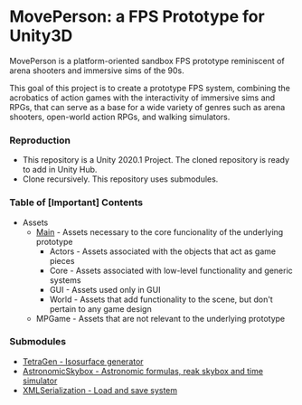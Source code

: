 # MovePerson: a FPS Prototype for Unity3D

MovePerson is a platform-oriented sandbox FPS prototype reminiscent of 
arena shooters and immersive sims of the 90s.

This goal of this project is to create a prototype FPS system, combining
the acrobatics of action games with the interactivity of immersive sims 
and RPGs, that can serve as a base for a wide variety of genres such as arena shooters, open-world action RPGs, and walking simulators.

### Reproduction
* This repository is a Unity 2020.1 Project. The cloned repository is ready to add in Unity Hub.
* Clone recursively. This repository uses submodules.

### Table of [Important] Contents
 * Assets
   * [Main](/Assets/Main) - Assets necessary to the core funcionality of the underlying prototype
     * Actors - Assets associated with the objects that act as game pieces
     * Core - Assets associated with low-level functionality and generic systems
     * GUI - Assets used only in GUI
     * World - Assets that add functionality to the scene, but don't pertain to any game design
   * MPGame - Assets that are not relevant to the underlying prototype

### Submodules
 * [TetraGen - Isosurface generator](https://github.com/64bleat/TetraGen-Unity.git)
 * [AstronomicSkybox - Astronomic formulas, reak skybox and time simulator](https://github.com/64bleat/AstronomicSkybox-Unity.git)
 * [XMLSerialization - Load and save system](https://github.com/64bleat/XMLSerialization-Unity.git)